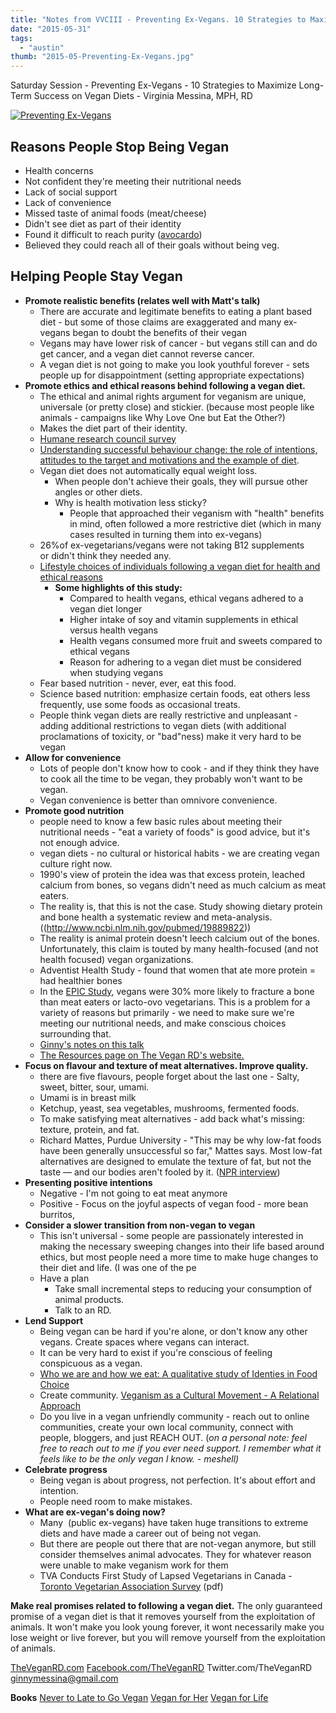 ```yaml
---
title: "Notes from VVCIII - Preventing Ex-Vegans. 10 Strategies to Maximize Long-Term Success on Vegan Diets - Ginny Messina"
date: "2015-05-31"
tags:
  - "austin"
thumb: "2015-05-Preventing-Ex-Vegans.jpg"
---
```


Saturday Session - Preventing Ex-Vegans - 10 Strategies to Maximize Long-Term Success on Vegan Diets - Virginia Messina, MPH, RD

[![Preventing Ex-Vegans](images/Preventing-Ex-Vegans.jpg)](http://meshell.ca/blog/wp-content/uploads/2015/05/Preventing-Ex-Vegans.jpg)

## Reasons People Stop Being Vegan

- Health concerns
- Not confident they're meeting their nutritional needs
- Lack of social support
- Lack of convenience
- Missed taste of animal foods (meat/cheese)
- Didn't see diet as part of their identity
- Found it difficult to reach purity ([avocardo](http://www.brainonhugs.com/post/106733121708/level-5-vegan-drives-an-avocardo-share-on))
- Believed they could reach all of their goals without being veg.

## Helping People Stay Vegan

- **Promote realistic benefits (relates well with Matt's talk)**
    - There are accurate and legitimate benefits to eating a plant based diet - but some of those claims are exaggerated and many ex-vegans began to doubt the benefits of their vegan
    - Vegans may have lower risk of cancer - but vegans still can and do get cancer, and a vegan diet cannot reverse cancer.
    - A vegan diet is not going to make you look youthful forever - sets people up for disappointment (setting appropriate expectations)
- **Promote ethics and ethical reasons behind following a vegan diet.**
    - The ethical and animal rights argument for veganism are unique, universale (or pretty close) and stickier. (because most people like animals - campaigns like Why Love One but Eat the Other?)
    - Makes the diet part of their identity.
    - [Humane research council survey](http://spot.humaneresearch.org/content/how-many-former-vegetarians-are-there)
    - [Understanding successful behaviour change: the role of intentions, attitudes to the target and motivations and the example of diet](http://her.oxfordjournals.org/content/22/3/397.full).
    - Vegan diet does not automatically equal weight loss.
        - When people don't achieve their goals, they will pursue other angles or other diets.
        - Why is health motivation less sticky?
            - People that approached their veganism with "health" benefits in mind, often followed a more restrictive diet (which in many cases resulted in turning them into ex-vegans)
    - 26%of ex-vegetarians/vegans were not taking B12 supplements or didn't think they needed any.
    - [Lifestyle choices of individuals following a vegan diet for health and ethical reasons](http://www.sciencedirect.com/science/article/pii/S0195666315000732)
        - **Some highlights of this study:**
            - Compared to health vegans, ethical vegans adhered to a vegan diet longer
            - Higher intake of soy and vitamin supplements in ethical versus health vegans
            - Health vegans consumed more fruit and sweets compared to ethical vegans
            - Reason for adhering to a vegan diet must be considered when studying vegans
    - Fear based nutrition - never, ever, eat this food.
    - Science based nutrition: emphasize certain foods, eat others less frequently, use some foods as occasional treats.
    - People think vegan diets are really restrictive and unpleasant - adding additional restrictions to vegan diets (with additional proclamations of toxicity, or "bad"ness) make it very hard to be vegan
- **Allow for convenience**
    - Lots of people don't know how to cook - and if they think they have to cook all the time to be vegan, they probably won't want to be vegan.
    - Vegan convenience is better than omnivore convenience.
- **Promote good nutrition**
    - people need to know a few basic rules about meeting their nutritional needs - "eat a variety of foods" is good advice, but it's not enough advice.
    - vegan diets - no cultural or historical habits - we are creating vegan culture right now.
    - 1990's view of protein the idea was that excess protein, leached calcium from bones, so vegans didn't need as much calcium as meat eaters.
    - The reality is, that this is not the case. Study showing dietary protein and bone health a systematic review and meta-analysis. ((http://www.ncbi.nlm.nih.gov/pubmed/19889822))
    - The reality is animal protein doesn't leech calcium out of the bones. Unfortunately, this claim is touted by many health-focused (and not health focused) vegan organizations.
    - Adventist Health Study - found that women that ate more protein = had healthier bones
    - In the [EPIC Study](http://epic.iarc.fr/), vegans were 30% more likely to fracture a bone than meat eaters or lacto-ovo vegetarians. This is a problem for a variety of reasons but primarily - we need to make sure we're meeting our nutritional needs, and make conscious choices surrounding that.
    - [Ginny's notes on this talk](http://schd.ws/hosted_files/vidavegancon/16/Ginny%20Messina%202.jpg)
    - [The Resources page on The Vegan RD's website.](http://www.theveganrd.com/resources)
- **Focus on flavour and texture of meat alternatives. Improve quality.**
    - there are five flavours, people forget about the last one - Salty, sweet, bitter, sour, umami.
    - Umami is in breast milk
    - Ketchup, yeast, sea vegetables, mushrooms, fermented foods.
    - To make satisfying meat alternatives - add back what's missing: texture, protein, and fat.
    - Richard Mattes, Purdue University - "This may be why low-fat foods have been generally unsuccessful so far," Mattes says. Most low-fat alternatives are designed to emulate the texture of fat, but not the taste — and our bodies aren't fooled by it. ([NPR interview](http://www.npr.org/sections/thesalt/2015/02/18/386100165/salty-sweet-sour-is-it-time-to-make-fat-the-sixth-taste?utm_medium=RSS&utm_campaign=news))
- **Presenting positive intentions**
    - Negative - I'm not going to eat meat anymore
    - Positive - Focus on the joyful aspects of vegan food - more bean burritos,
- **Consider a slower transition from non-vegan to vegan**
    - This isn't universal - some people are passionately interested in making the necessary sweeping changes into their life based around ethics, but most people need a more time to make huge changes to their diet and life. (I was one of the pe
    - Have a plan
        - Take small incremental steps to reducing your consumption of animal products.
        - Talk to an RD.
- **Lend Support**
    - Being vegan can be hard if you're alone, or don't know any other vegans. Create spaces where vegans can interact.
    - It can be very hard to exist if you're conscious of feeling conspicuous as a vegan.
    - [Who we are and how we eat: A qualitative study of Identies in Food Choice](http://www.sciencedirect.com/science/article/pii/S1499404606600821)
    - Create community. [Veganism as a Cultural Movement - A Relational Approach](http://www.tandfonline.com/doi/abs/10.1080/14742830600807543?journalCode=csms20)
    - Do you live in a vegan unfriendly community - reach out to online communities, create your own local community, connect with people, bloggers, and just REACH OUT. (_on a personal note: feel free to reach out to me if you ever need support. I remember what it feels like to be the only vegan I know. - meshell)_
- **Celebrate progress**
    - Being vegan is about progress, not perfection. It's about effort and intention.
    - People need room to make mistakes.
- **What are ex-vegan's doing now?**
    - Many  (public ex-vegans) have taken huge transitions to extreme diets and have made a career out of being not vegan.
    - But there are people out there that are not-vegan anymore, but still consider themselves animal advocates. They for whatever reason were unable to make veganism work for them
    - TVA Conducts First Study of Lapsed Vegetarians in Canada - [Toronto Vegetarian Association Survey](http://veg.ca/wp-content/uploads/2015/01/TVA_Lapsed_Veg_Study-2015-01-20-FINAL.pdf) (pdf)

**Make real promises related to following a vegan diet.** The only guaranteed promise of a vegan diet is that it removes yourself from the exploitation of animals. It won't make you look young forever, it wont necessarily make you lose weight or live forever, but you will remove yourself from the exploitation of animals.

[TheVeganRD.com](http://www.TheVeganRD.com) [Facebook.com/TheVeganRD](http://www.Facebook.com/TheVeganRD) Twitter.com/TheVeganRD ginnymessina@gmail.com

**Books** [Never to Late to Go Vegan](http://www.nevertoolatetogovegan.com/) [Vegan for Her](http://veganforher.com/) [Vegan for Life](http://www.theveganrd.com/vegan-for-life/vegan-for-life-book)
